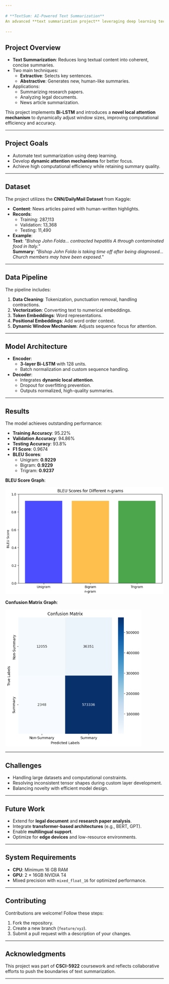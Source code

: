 ```yaml
---

# **TextSum: AI-Powered Text Summarization**
An advanced **text summarization project** leveraging deep learning techniques like Bi-LSTM and a **dynamic local attention mechanism** to generate concise, high-quality summaries. Built to tackle **information overload** and extract key insights efficiently from lengthy text.

---
```


## **Project Overview**
- **Text Summarization**: Reduces long textual content into coherent, concise summaries.
- Two main techniques:
  - **Extractive**: Selects key sentences.
  - **Abstractive**: Generates new, human-like summaries.
- Applications: 
  - Summarizing research papers.
  - Analyzing legal documents.
  - News article summarization.

This project implements **Bi-LSTM** and introduces a **novel local attention mechanism** to dynamically adjust window sizes, improving computational efficiency and accuracy.

---

## **Project Goals**
- Automate text summarization using deep learning.
- Develop **dynamic attention mechanisms** for better focus.
- Achieve high computational efficiency while retaining summary quality.

---

## **Dataset**
The project utilizes the **CNN/DailyMail Dataset** from Kaggle:
- **Content**: News articles paired with human-written highlights.
- **Records**: 
  - Training: 287,113
  - Validation: 13,368
  - Testing: 11,490
- **Example**:  
   **Text**: *"Bishop John Folda... contracted hepatitis A through contaminated food in Italy."*  
   **Summary**: *"Bishop John Folda is taking time off after being diagnosed... Church members may have been exposed."*

---

## **Data Pipeline**
The pipeline includes:
1. **Data Cleaning**: Tokenization, punctuation removal, handling contractions.
2. **Vectorization**: Converting text to numerical embeddings.
3. **Token Embeddings**: Word representations.
4. **Positional Embeddings**: Add word order context.
5. **Dynamic Window Mechanism**: Adjusts sequence focus for attention.

---

## **Model Architecture**
- **Encoder**: 
  - **3-layer Bi-LSTM** with 128 units.
  - Batch normalization and custom sequence handling.
- **Decoder**:
  - Integrates **dynamic local attention**.
  - Dropout for overfitting prevention.
  - Outputs normalized, high-quality summaries.

---

## **Results**
The model achieves outstanding performance:
- **Training Accuracy**: 95.22%
- **Validation Accuracy**: 94.86%
- **Testing Accuracy**: 93.8%
- **F1 Score**: 0.9674  
- **BLEU Scores**:
   - Unigram: **0.9229**
   - Bigram: **0.9229**
   - Trigram: **0.9237**

**BLEU Score Graph**:

![BLEU Score Graph](images/bleu.png)



**Confusion Matrix Graph**:

![Confusion Matrix](images/confusion.png)

---

## **Challenges**
- Handling large datasets and computational constraints.
- Resolving inconsistent tensor shapes during custom layer development.
- Balancing novelty with efficient model design.

---

## **Future Work**
- Extend for **legal document** and **research paper analysis**.
- Integrate **transformer-based architectures** (e.g., BERT, GPT).
- Enable **multilingual support**.
- Optimize for **edge devices** and low-resource environments.

---

## **System Requirements**
- **CPU**: Minimum 16 GB RAM
- **GPU**: 2 × 16GB NVIDIA T4
- Mixed precision with `mixed_float_16` for optimized performance.

---

## **Contributing**
Contributions are welcome! Follow these steps:
1. Fork the repository.
2. Create a new branch (`feature/xyz`).
3. Submit a pull request with a description of your changes.

---

## **Acknowledgments**
This project was part of **CSCI-5922** coursework and reflects collaborative efforts to push the boundaries of text summarization.

---
